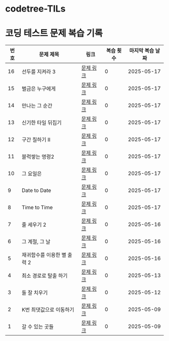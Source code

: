 # codetree-TILs

# 코딩 테스트 문제 복습 기록

| 번호 | 문제 제목                 | 링크                                       | 복습 횟수 | 마지막 복습 날짜 |
|------|--------------------------|--------------------------------------------|-----------|------------------|
| 16   | 선두를 지켜라 3         | [문제 링크](https://www.codetree.ai/ko/trails/personalized/curated-cards/test-keep-the-lead-3/description)    | 0      | 2025-05-17       |
| 15   | 벌금은 누구에게         | [문제 링크](https://www.codetree.ai/ko/trails/personalized/curated-cards/intro-who-will-pay/description)    | 0      | 2025-05-17       |
| 14   | 만나는 그 순간         | [문제 링크](https://www.codetree.ai/ko/trails/personalized/curated-cards/intro-the-moment-we-meet/description)    | 0      | 2025-05-17       |
| 13   | 신기한 타일 뒤집기         | [문제 링크](https://www.codetree.ai/ko/trails/personalized/curated-cards/test-strange-flipping-tiles/description)    | 0      | 2025-05-17       |
| 12   | 구간 칠하기 II            | [문제 링크](https://www.codetree.ai/ko/trails/personalized/curated-cards/intro-maximum-overlapped-segments/introduction)    | 0      | 2025-05-17       |
| 11   | 블럭쌓는 명령2            | [문제 링크](https://www.codetree.ai/ko/trails/personalized/curated-cards/intro-block-stacking-commands2/description)    | 0      | 2025-05-17       |
| 10   | 그 요일은                 | [문제 링크](https://www.codetree.ai/ko/trails/personalized/curated-cards/test-the-day-of-the-day/description)    | 0      | 2025-05-17       |
| 9    | Date to Date             | [문제 링크](https://www.codetree.ai/ko/trails/personalized/curated-cards/intro-date-to-date/description)    | 0      | 2025-05-17       |
| 8    | Time to Time             | [문제 링크](https://www.codetree.ai/ko/trails/personalized/curated-cards/intro-time-to-time/description)    | 0      | 2025-05-17       |
| 7    | 줄 세우기 2               | [문제 링크](https://www.codetree.ai/ko/trails/personalized/curated-cards/test-line-up-students-2/description)    | 0      | 2025-05-16       |
| 6    | 그 계절, 그 날            | [문제 링크](https://www.codetree.ai/ko/trails/personalized/curated-cards/test-that-season-that-day/description)    | 0      | 2025-05-16       |
| 5    | 재귀함수를 이용한 별 출력 2| [문제 링크](https://www.codetree.ai/ko/trails/personalized/curated-cards/test-star-output-with-recursive-function-2/description)    | 0      | 2025-05-16       |
| 4    | 최소 경로로 탈출 하기      | [문제 링크](https://www.codetree.ai/ko/trails/complete/curated-cards/intro-escape-with-min-distance/description)   | 0      | 2025-05-13       |
| 3    | 돌 잘 치우기              | [문제 링크](https://www.codetree.ai/ko/trails/complete/curated-cards/challenge-clear-stones-well/description)       | 0      | 2025-05-12       |
| 2    | K번 최댓값으로 이동하기    | [문제 링크](https://www.codetree.ai/ko/trails/complete/curated-cards/challenge-move-to-max-k-times/description)     | 0      | 2025-05-09       |
| 1    | 갈 수 있는 곳들           | [문제 링크](https://www.codetree.ai/ko/trails/complete/curated-cards/challenge-places-can-go/description)           | 0      | 2025-05-09       |
